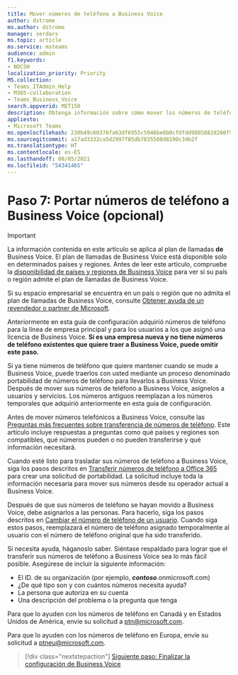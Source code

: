 ```yaml
---
title: Mover números de teléfono a Business Voice
author: dstrome
ms.author: dstrome
manager: serdars
ms.topic: article
ms.service: msteams
audience: admin
f1.keywords:
- NOCSH
localization_priority: Priority
MS.collection:
- Teams_ITAdmin_Help
- M365-collaboration
- Teams_Business_Voice
search.appverid: MET150
description: Obtenga información sobre cómo mover los números de teléfono existentes de su proveedor actual a Microsoft 365 Business Voice.
appliesto:
- Microsoft Teams
ms.openlocfilehash: 230b49c60376fa63df6955c5946be0b0cfdfdd9805882d260f9e3c6ec3b6ce60
ms.sourcegitcommit: a17ad3332ca5d2997f85db7835500d8190c34b2f
ms.translationtype: HT
ms.contentlocale: es-ES
ms.lasthandoff: 08/05/2021
ms.locfileid: "54341465"
---
```

# <a name="step-7-port-phone-numbers-to-business-voice-optional"></a>Paso 7: Portar números de teléfono a Business Voice (opcional)

> [!IMPORTANT]
> La información contenida en este artículo se aplica al plan de llamadas **de** Business Voice. El plan de llamadas de Business Voice está disponible solo en determinados países y regiones. Antes de leer este artículo, compruebe la [disponibilidad de países y regiones de Business Voice](country-region-availability.md) para ver si su país o región admite el plan de llamadas de Business Voice.
>
> Si su espacio empresarial se encuentra en un país o región que no admita el plan de llamadas de Business Voice, consulte [Obtener ayuda de un revendedor o partner de Microsoft](reseller-partner-support.md).

Anteriormente en esta guía de configuración adquirió números de teléfono para la línea de empresa principal y para los usuarios a los que asignó una licencia de Business Voice. **Si es una empresa nueva y no tiene números de teléfono existentes que quiere traer a Business Voice, puede omitir este paso.**

Si ya tiene números de teléfono que quiere mantener cuando se mude a Business Voice, puede traerlos con usted mediante un proceso denominado portabilidad de números de teléfono para llevarlos a Business Voice. Después de mover sus números de teléfono a Business Voice, asígnelos a usuarios y servicios. Los números antiguos reemplazan a los números temporales que adquirió anteriormente en esta guía de configuración.

Antes de mover números telefónicos a Business Voice, consulte las [Preguntas más frecuentes sobre transferencia de números de teléfono](../phone-number-calling-plans/port-order-overview.md). Este artículo incluye respuestas a preguntas como qué países y regiones son compatibles, qué números pueden o no pueden transferirse y qué información necesitará.

Cuando esté listo para trasladar sus números de teléfono a Business Voice, siga los pasos descritos en [Transferir números de teléfono a Office 365](../phone-number-calling-plans/transfer-phone-numbers-to-teams.md) para crear una solicitud de portabilidad. La solicitud incluye toda la información necesaria para mover sus números desde su operador actual a Business Voice.

Después de que sus números de teléfono se hayan movido a Business Voice, debe asignarlos a las personas. Para hacerlo, siga los pasos descritos en [Cambiar el número de teléfono de un usuario](../assign-change-or-remove-a-phone-number-for-a-user.md#change-a-phone-number-for-a-user). Cuando siga estos pasos, reemplazará el número de teléfono asignado temporalmente al usuario con el número de teléfono original que ha sido transferido.

Si necesita ayuda, háganoslo saber. Siéntase respaldado para lograr que el transferir sus números de teléfono a Business Voice sea lo más fácil posible. Asegúrese de incluir la siguiente información:

- El ID. de su organización (por ejemplo, ***contoso***.onmicrosoft.com)
- ¿De qué tipo son y con cuántos números necesita ayuda?
- La persona que autoriza en su cuenta
- Una descripción del problema o la pregunta que tenga

Para que lo ayuden con los números de teléfono en Canadá y en Estados Unidos de América, envíe su solicitud a [ptn@microsoft.com](mailto:ptn@microsoft.com).

Para que lo ayuden con los números de teléfono en Europa, envíe su solicitud a [ptneu@microsoft.com](mailto:ptneu@microsoft.com).

> [!div class="nextstepaction"]
> [Siguiente paso: Finalizar la configuración de Business Voice](set-up-finish.md)
